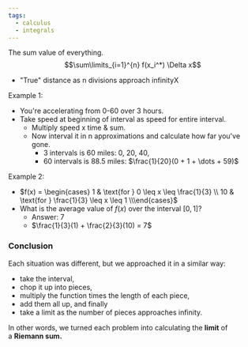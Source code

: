 ```yaml
---
tags:
  - calculus
  - integrals
---
```

The sum value of everything.
$$\sum\limits_{i=1}^{n} f(x_i^*) \Delta x$$
- "True" distance as n divisions approach infinityX
  
Example 1: 
- You're accelerating from 0-60 over 3 hours.
- Take speed at beginning of interval as speed for entire interval.
	- Multiply speed x time & sum.
	- Now interval it in n approximations and calculate how far you've gone.
		- 3 intervals is 60 miles: 0, 20, 40,
		- 60 intervals is 88.5 miles: $\frac{1}{20}(0 + 1 + \dots + 59)$

Example 2:

- $f(x) = \begin{cases} 1 & \text{for } 0 \leq x \leq \frac{1}{3} \\ 10 & \text{for } \frac{1}{3} \leq x \leq 1 \\\end{cases}$
- What is the average value of $f(x)$ over the interval $[0,1]$?
	- Answer: 7
	- $\frac{1}{3}(1) + \frac{2}{3}(10) = 7$


### Conclusion
Each situation was different, but we approached it in a similar way:
- take the interval,
- chop it up into pieces,
- multiply the function times the length of each piece,
- add them all up, and finally
- take a limit as the number of pieces approaches infinity.
  
In other words, we turned each problem into calculating the **limit** of a **Riemann sum.**